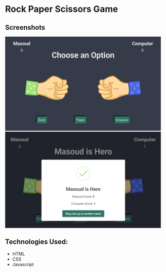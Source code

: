 # Rock Paper Scissors Game

## Screenshots
![Screenshot](./screenshots/screenshot-1.png 'Screenshot of rock paper scissors game')
![Screenshot](./screenshots/screenshot-2.png 'Screenshot of rock paper scissors game')

## Technologies Used:
- HTML
- CSS
- Javascript
